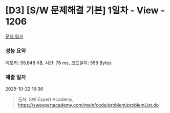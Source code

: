 # [D3] [S/W 문제해결 기본] 1일차 - View - 1206 

[문제 링크](https://swexpertacademy.com/main/code/problem/problemDetail.do?contestProbId=AV134DPqAA8CFAYh) 

### 성능 요약

메모리: 59,648 KB, 시간: 78 ms, 코드길이: 559 Bytes

### 제출 일자

2025-10-22 16:36



> 출처: SW Expert Academy, https://swexpertacademy.com/main/code/problem/problemList.do
